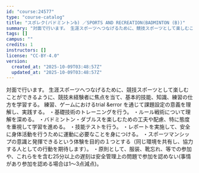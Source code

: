 ```yaml
---
id: "course:24577"
type: "course-catalog"
title: "スポレク(バドミントンb) ／SPORTS AND RECREATION(BADMINTON (B))"
summary: "対面で行います。 生涯スポーツへつなげるために、競技スポーツとして楽しむことができるように、競技未経験者に焦点を当て、基本的技能、知識、練習の仕方を学習する。 練習、ゲームにおけるtrial &error を通じて課題設定の意義を理解し、実…"
tags: []
campus: ""
credits: 1
instructors: []
license: "CC-BY-4.0"
version:
  created_at: "2025-10-09T03:48:57Z"
  updated_at: "2025-10-09T03:48:57Z"
---
```

対面で行います。 生涯スポーツへつなげるために、競技スポーツとして楽しむことができるように、競技未経験者に焦点を当て、基本的技能、知識、練習の仕方を学習する。 練習、ゲームにおけるtrial &error を通じて課題設定の意義を理解し、実践する。 ・基礎技術のトレーニングを行う。 ・ルール戦術について理解を深める。 ・バドミントン・ダブルスを楽しむための工夫や配慮、特に態度を重視して学習を進める。 ・技能テストを行う。 ・レポートを実施して、安全に身体活動を行うために運動に必要なことを身につける。 ・スポーツマンシップの意識と発揮できるという体験を目的の１つとする（同じ環境を共有し、協力する人としての行動を期待します）。 ・原則として、服装、靴忘れ、等での参加や、これらをを含む25分以上の遅刻は安全管理上の問題で参加を認めない(事情があり参加を認める場合は1～3点減点)。
